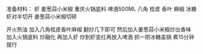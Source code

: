 准备材料： 虾 姜葱蒜小米椒 重庆火锅底料 啤酒500ML  八角 桂皮 香叶 麻椒 冰糖
虾对半切开
姜葱蒜小米椒切碎

开火热油  加入八角桂皮香叶麻椒 翻炒几下即可
然后加入姜葱蒜小米椒炒出香味
加入火锅底料 炒融化
再加入虾 炒到虾变红再放入啤酒  抓一把冰糖盖锅  煮15分钟就行